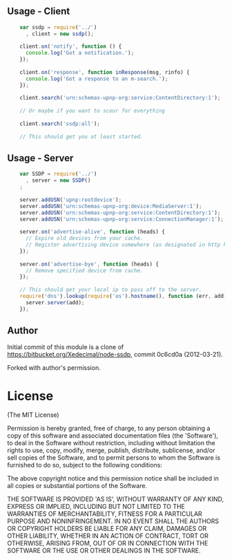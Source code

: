 ## Usage - Client

```javascript
    var ssdp = require('../')
      , client = new ssdp();
    
    client.on('notify', function () {
      console.log('Got a notification.');
    });
    
    client.on('response', function inResponse(msg, rinfo) {
      console.log('Got a response to an m-search.');
    });
    
    client.search('urn:schemas-upnp-org:service:ContentDirectory:1');
    
    // Or maybe if you want to scour for everything
    
    client.search('ssdp:all');
    
    // This should get you at least started.
```

## Usage - Server

```javascript
    var SSDP = require('../')
      , server = new SSDP()
    ;
    
    server.addUSN('upnp:rootdevice');
    server.addUSN('urn:schemas-upnp-org:device:MediaServer:1');
    server.addUSN('urn:schemas-upnp-org:service:ContentDirectory:1');
    server.addUSN('urn:schemas-upnp-org:service:ConnectionManager:1');
    
    server.on('advertise-alive', function (heads) {
      // Expire old devices from your cache.
      // Register advertising device somewhere (as designated in http headers heads)
    });
    
    server.on('advertise-bye', function (heads) {
      // Remove specified device from cache.
    });
    
    // This should get your local ip to pass off to the server.
    require('dns').lookup(require('os').hostname(), function (err, add) {
      server.server(add);
    });
```

## Author

Initial commit of this module is a clone of https://bitbucket.org/Xedecimal/node-ssdp, commit 0c6cd0a (2012-03-21).

Forked with author's permission.

# License

(The MIT License)

Permission is hereby granted, free of charge, to any person obtaining a copy of this software and associated documentation files (the 'Software'), to deal in the Software without restriction, including without limitation the rights to use, copy, modify, merge, publish, distribute, sublicense, and/or sell copies of the Software, and to permit persons to whom the Software is furnished to do so, subject to the following conditions:

The above copyright notice and this permission notice shall be included in all copies or substantial portions of the Software.

THE SOFTWARE IS PROVIDED 'AS IS', WITHOUT WARRANTY OF ANY KIND, EXPRESS OR IMPLIED, INCLUDING BUT NOT LIMITED TO THE WARRANTIES OF MERCHANTABILITY, FITNESS FOR A PARTICULAR PURPOSE AND NONINFRINGEMENT. IN NO EVENT SHALL THE AUTHORS OR COPYRIGHT HOLDERS BE LIABLE FOR ANY CLAIM, DAMAGES OR OTHER LIABILITY, WHETHER IN AN ACTION OF CONTRACT, TORT OR OTHERWISE, ARISING FROM, OUT OF OR IN CONNECTION WITH THE SOFTWARE OR THE USE OR OTHER DEALINGS IN THE SOFTWARE.

